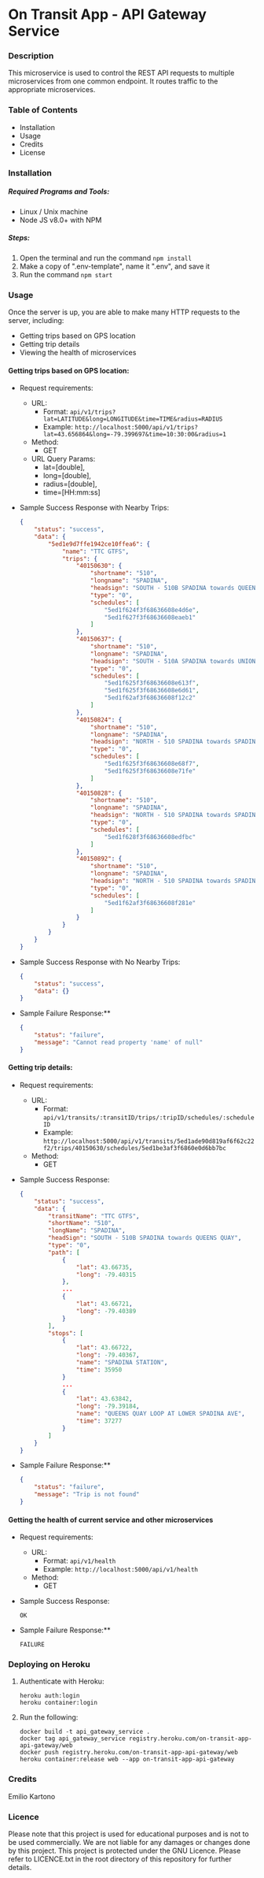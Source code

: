 # On Transit App - API Gateway Service

### Description
This microservice is used to control the REST API requests to multiple microservices from one common endpoint. It routes traffic to the appropriate microservices.

### Table of Contents
- Installation
- Usage
- Credits
- License

### Installation

##### Required Programs and Tools:
- Linux / Unix machine
- Node JS v8.0+ with NPM

##### Steps:
1. Open the terminal and run the command ```npm install```
2. Make a copy of ".env-template", name it ".env", and save it
3. Run the command ```npm start```

### Usage
Once the server is up, you are able to make many HTTP requests to the server, including:
* Getting trips based on GPS location
* Getting trip details
* Viewing the health of microservices

#### Getting trips based on GPS location:

* Request requirements:
    * URL:
        * Format: ```api/v1/trips?lat=LATITUDE&long=LONGITUDE&time=TIME&radius=RADIUS```
        * Example: ```http://localhost:5000/api/v1/trips?lat=43.656864&long=-79.399697&time=10:30:00&radius=1```
    * Method:
        * GET
    * URL Query Params:
        * lat=[double],
        * long=[double], 
        * radius=[double], 
        * time=[HH:mm:ss]

* Sample Success Response with Nearby Trips:
    ```json
    {
        "status": "success",
        "data": {
            "5ed1e9d7ffe1942ce10ffea6": {
                "name": "TTC GTFS",
                "trips": {
                    "40150630": {
                        "shortname": "510",
                        "longname": "SPADINA",
                        "headsign": "SOUTH - 510B SPADINA towards QUEENS QUAY",
                        "type": "0",
                        "schedules": [
                            "5ed1f624f3f68636608e4d6e",
                            "5ed1f627f3f68636608eaeb1"
                        ]
                    },
                    "40150637": {
                        "shortname": "510",
                        "longname": "SPADINA",
                        "headsign": "SOUTH - 510A SPADINA towards UNION STATION",
                        "type": "0",
                        "schedules": [
                            "5ed1f625f3f68636608e613f",
                            "5ed1f625f3f68636608e6d61",
                            "5ed1f62af3f68636608f12c2"
                        ]
                    },
                    "40150824": {
                        "shortname": "510",
                        "longname": "SPADINA",
                        "headsign": "NORTH - 510 SPADINA towards SPADINA STATION",
                        "type": "0",
                        "schedules": [
                            "5ed1f625f3f68636608e68f7",
                            "5ed1f625f3f68636608e71fe"
                        ]
                    },
                    "40150828": {
                        "shortname": "510",
                        "longname": "SPADINA",
                        "headsign": "NORTH - 510 SPADINA towards SPADINA STATION",
                        "type": "0",
                        "schedules": [
                            "5ed1f628f3f68636608edfbc"
                        ]
                    },
                    "40150892": {
                        "shortname": "510",
                        "longname": "SPADINA",
                        "headsign": "NORTH - 510 SPADINA towards SPADINA STATION",
                        "type": "0",
                        "schedules": [
                            "5ed1f62af3f68636608f281e"
                        ]
                    }
                }
            }
        }
    }
    ```

* Sample Success Response with No Nearby Trips:
    ```json
    {
        "status": "success",
        "data": {}
    }
    ```

* Sample Failure Response:**
    ```json
    {
        "status": "failure",
        "message": "Cannot read property 'name' of null"
    }
    ```

#### Getting trip details:
* Request requirements:
    * URL:
        * Format: ```api/v1/transits/:transitID/trips/:tripID/schedules/:scheduleID```
        * Example: ```http://localhost:5000/api/v1/transits/5ed1ade90d819af6f62c22f2/trips/40150630/schedules/5ed1be3af3f6860e0d6bb7bc```
    * Method:
        * GET

* Sample Success Response:
    ```json
    {
        "status": "success",
        "data": {
            "transitName": "TTC GTFS",
            "shortName": "510",
            "longName": "SPADINA",
            "headSign": "SOUTH - 510B SPADINA towards QUEENS QUAY",
            "type": "0",
            "path": [
                {
                    "lat": 43.66735,
                    "long": -79.40315
                },
                ...
                {
                    "lat": 43.66721,
                    "long": -79.40389
                }
            ],
            "stops": [
                {
                    "lat": 43.66722,
                    "long": -79.40367,
                    "name": "SPADINA STATION",
                    "time": 35950
                }
                ...
                {
                    "lat": 43.63842,
                    "long": -79.39184,
                    "name": "QUEENS QUAY LOOP AT LOWER SPADINA AVE",
                    "time": 37277
                }
            ]
        }
    }
    ```

* Sample Failure Response:**
    ```json
    {
        "status": "failure",
        "message": "Trip is not found"
    }
    ```

#### Getting the health of current service and other microservices
* Request requirements:
    * URL:
        * Format: ```api/v1/health```
        * Example: ```http://localhost:5000/api/v1/health```
    * Method:
        * GET

* Sample Success Response:
    ```
    OK
    ```

* Sample Failure Response:**
    ```
    FAILURE
    ```

### Deploying on Heroku
1. Authenticate with Heroku:
    ```
    heroku auth:login
    heroku container:login
    ```

2. Run the following:
    ```
    docker build -t api_gateway_service .
    docker tag api_gateway_service registry.heroku.com/on-transit-app-api-gateway/web
    docker push registry.heroku.com/on-transit-app-api-gateway/web
    heroku container:release web --app on-transit-app-api-gateway
    ```

### Credits
Emilio Kartono

### Licence
Please note that this project is used for educational purposes and is not to be used commercially. We are not liable for any damages or changes done by this project.
This project is protected under the GNU Licence. Please refer to LICENCE.txt in the root directory of this repository for further details.